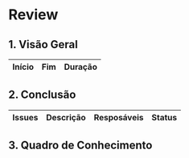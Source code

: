 # Review

## 1. Visão Geral

<!-- data de inicio da sprint
     data de finalização da sprint
     duraração da sprint
 -->

| Início | Fim | Duração |
| ------ | --- | ------- |

## 2. Conclusão

<!-- adicionar a issue, sua descrição, o responsavel e se a issue foi terminada ou não -->

| Issues | Descrição | Resposáveis | Status |
| ------ | --------- | ----------- | ------ |

## 3. Quadro de Conhecimento

<!-- Adicionar o quadro de conhecimentos atualizados da equipe -->
